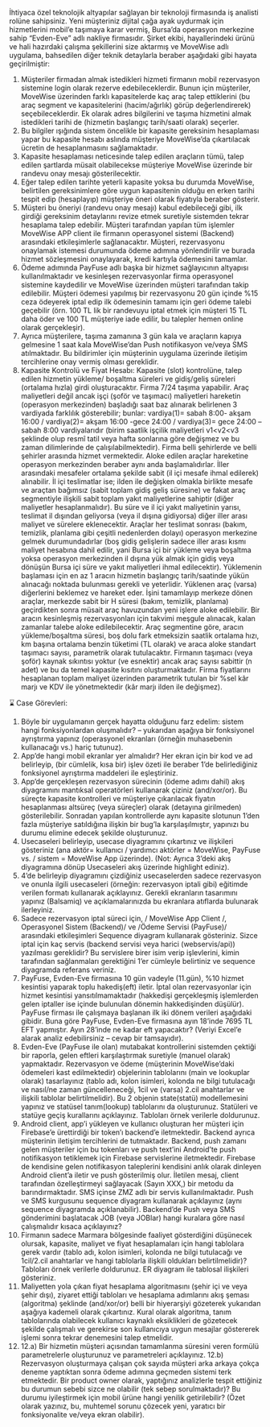 İhtiyaca özel teknolojik altyapılar sağlayan bir teknoloji firmasında iş analisti rolüne sahipsiniz. Yeni müşteriniz dijital çağa ayak uydurmak için hizmetlerini mobil’e taşımaya karar vermiş, Bursa’da operasyon merkezine sahip “Evden-Eve” adlı nakliye firmasıdır. Şirket ekibi, hayallerindeki ürünü ve hali hazırdaki çalışma şekillerini size aktarmış ve MoveWise adlı uygulama, bahsedilen diğer teknik detaylarla beraber aşağıdaki gibi hayata geçirilmiştir:
1. Müşteriler firmadan almak istedikleri hizmeti firmanın mobil rezervasyon sistemine login olarak rezerve edebileceklerdir. Bunun için müşteriler, MoveWise üzerinden farklı kapasitelerde kaç araç talep ettiklerini (bu araç segment ve kapasitelerini (hacim/ağırlık) görüp değerlendirerek) seçebileceklerdir. Ek olarak adres bilgilerini ve taşıma hizmetini almak istedikleri tarihi de (hizmetin başlangıç tarih/saati olarak) seçerler.
2. Bu bilgiler ışığında sistem öncelikle bir kapasite gereksinim hesaplaması yapar bu kapasite hesabı aslında müşteriye MoveWise’da çıkartılacak ücretin de hesaplanmasını sağlamaktadır.
3. Kapasite hesaplaması neticesinde talep edilen araçların tümü, talep edilen şartlarda müsait olabilecekse müşteriye MoveWise üzerinde bir randevu onay mesajı gösterilecektir.
4. Eğer talep edilen tarihte yeterli kapasite yoksa bu durumda MoveWise, belirtilen gereksinimlere göre uygun kapasitenin olduğu en erken tarihi tespit edip (hesaplayıp) müşteriye öneri olarak fiyatıyla beraber gösterir.
5. Müşteri bu öneriyi (randevu onay mesajı) kabul edebileceği gibi, ilk girdiği gereksinim detaylarını revize etmek suretiyle sistemden tekrar hesaplama talep edebilir. Müşteri tarafından yapılan tüm işlemler MoveWise APP client ile firmanın operasyonel sistemi (Backend) arasındaki etkileşimlerle sağlanacaktır. Müşteri, rezervasyonu onaylamak istemesi durumunda ödeme adımına yönlendirilir ve burada hizmet sözleşmesini onaylayarak, kredi kartıyla ödemesini tamamlar.
6. Ödeme adımında PayFuse adlı başka bir hizmet sağlayıcının altyapısı kullanılmaktadır ve kesinleşen rezervasyonlar firma operasyonel sistemine kaydedilir ve MoveWise üzerinden müşteri tarafından takip edilebilir. Müşteri ödemesi yapılmış bir rezervasyonu 20 gün içinde %15 ceza ödeyerek iptal edip ilk ödemesinin tamamı için geri ödeme talebi geçebilir (örn. 100 TL lik bir randevuyu iptal etmek için müşteri 15 TL daha öder ve 100 TL müşteriye iade edilir, bu talepler hemen online olarak gerçekleşir).
7. Ayrıca müşterilere, taşıma zamanına 3 gün kala ve araçların kapıya gelmesine 1 saat kala MoveWise’dan Push notifikasyon ve/veya SMS atılmaktadır. Bu bildirimler için müşterinin uygulama üzerinde iletişim tercihlerine onay vermiş olması gereklidir.
8. Kapasite Kontrolü ve Fiyat Hesabı: Kapasite (slot) kontrolüne, talep edilen hizmetin yükleme/ boşaltma süreleri ve gidiş/geliş süreleri (ortalama hızla) girdi oluşturacaktır. Firma 7/24 taşıma yapabilir. Araç maliyetleri değil ancak işçi (şoför ve taşımacı) maliyetleri hareketin (operasyon merkezinden) başladığı saat baz alınarak belirlenen 3 vardiyada farklılık gösterebilir; bunlar: vardiya(1)= sabah 8:00- akşam 16:00 / vardiya(2)= akşam 16:00 -gece 24:00 / vardiya(3)= gece 24:00 – sabah 8:00 vardiyalarıdır (birim saatlik işçilik maliyetleri v1<v2<v3 şeklinde olup resmî tatil veya hafta sonlarına göre değişmez ve bu zaman dilimlerinde de çalışılabilmektedir). Firma belli şehirlerde ve belli şehirler arasında hizmet vermektedir. Aloke edilen araçlar hareketine operasyon merkezinden beraber aynı anda başlamalıdırlar. İller arasındaki mesafeler ortalama şekilde sabit (il içi mesafe ihmal edilerek) alınabilir. İl içi teslimatlar ise; ilden ile değişken olmakla birlikte mesafe ve araçtan bağımsız (sabit toplam gidiş geliş süresine) ve fakat araç segmentiyle ilişkili sabit toplam yakıt maliyetlerine sahiptir (diğer maliyetler hesaplanmalıdır). Bu süre ve il içi yakıt maliyetinin yarısı, teslimat il dışından geliyorsa (veya il dışına gidiyorsa) diğer iller arası maliyet ve sürelere eklenecektir. Araçlar her teslimat sonrası (bakım, temizlik, planlama gibi çeşitli nedenlerden dolayı) operasyon merkezine gelmek durumundadırlar (boş gidiş gelişlerin sadece iller arası kısmı maliyet hesabına dahil edilir, yani Bursa içi bir yükleme veya boşaltma yoksa operasyon merkezinden il dışına yük almak için gidiş veya dönüşün Bursa içi süre ve yakıt maliyetleri ihmal edilecektir). Yüklemenin başlaması için en az 1 aracın hizmetin başlangıç tarih/saatinde yükün alınacağı noktada bulunması gerekli ve yeterlidir. Yüklenen araç (varsa) diğerlerini beklemez ve hareket eder. İşini tamamlayıp merkeze dönen araçlar, merkezde sabit bir H süresi (bakım, temizlik, planlama) geçirdikten sonra müsait araç havuzundan yeni işlere aloke edilebilir. Bir aracın kesinleşmiş rezervasyonları için takvimi meşgule alınacak, kalan zamanlar talebe aloke edilebilecektir. Araç segmentine göre, aracın yükleme/boşaltma süresi, boş dolu fark etmeksizin saatlik ortalama hızı, km başına ortalama benzin tüketimi (TL olarak) ve araca aloke standart taşımacı sayısı, parametrik olarak tutulacaktır. Firmanın taşımacı (veya şoför) kaynak sıkıntısı yoktur (ve esnektir) ancak araç sayısı sabittir (n adet) ve bu da temel kapasite kısıtını oluşturmaktadır. Firma fiyatlarını hesaplanan toplam maliyet üzerinden parametrik tutulan bir %sel kâr marjı ve KDV ile yönetmektedir (kâr marjı ilden ile değişmez).

⌛ Case Görevleri:
1. Böyle bir uygulamanın gerçek hayatta olduğunu farz edelim: sistem hangi fonksiyonlardan oluşmalıdır? – yukarıdan aşağıya bir fonksiyonel ayrıştırma yapınız (operasyonel ekranları (örneğin muhasebenin kullanacağı vs.) hariç tutunuz).
2. App’de hangi mobil ekranlar yer almalıdır? Her ekran için bir kod ve ad belirleyip, (bir cümlelik, kısa bir) işlev özeti ile beraber 1’de belirlediğiniz fonksiyonel ayrıştırma maddeleri ile eşleştiriniz.
3. App’de gerçekleşen rezervasyon sürecinin (ödeme adımı dahil) akış diyagramını mantıksal operatörleri kullanarak çiziniz (and/xor/or). Bu süreçte kapasite kontrolleri ve müşteriye çıkarılacak fiyatın hesaplanması altsüreç (veya süreçler) olarak (detayına girilmeden) gösterilebilir. Sonradan yapılan kontrollerde aynı kapasite slotunun 1’den fazla müşteriye satıldığına ilişkin bir bug’la karşılaşılmıştır, yapınızı bu durumu elimine edecek şekilde oluşturunuz.
4. Usecaseleri belirleyip, usecase diyagramını çıkartınız ve ilişkileri gösteriniz (ana aktör= kullanıcı / yardımcı aktörler = MoveWise, PayFuse vs. / sistem = MoveWise App üzerinde). (Not: Ayrıca 3’deki akış diyagramına dönüp Usecaseleri akış üzerinde highlight ediniz).
5. 4’de belirleyip diyagramını çizdiğiniz usecaselerden sadece rezervasyon ve onunla ilgili usecaseleri (örneğin: rezervasyon iptali gibi) eğitimde verilen formatı kullanarak açıklayınız. Gerekli ekranların tasarımını yapınız (Balsamiq) ve açıklamalarınızda bu ekranlara atıflarda bulunarak ilerleyiniz.
6. Sadece rezervasyon iptal süreci için, / MoveWise App Client /, Operasyonel Sistem (Backend)/ ve /Ödeme Servisi (PayFuse)/ arasındaki etkileşimleri Sequence diyagram kullanarak gösteriniz. Sizce iptal için kaç servis (backend servisi veya harici (webservis/api)) yazılması gereklidir? Bu servislere birer isim verip işlevlerini, kimin tarafından sağlanmaları gerektiğini 1’er cümleyle belirtiniz ve sequence diyagramda referans veriniz.
7. PayFuse, Evden-Eve firmasına 10 gün vadeyle (11.gün), %10 hizmet kesintisi yaparak toplu hakediş(eft) iletir. İptal olan rezervasyonlar için hizmet kesintisi yansıtılmamaktadır (hakkedişi gerçekleşmiş işlemlerden gelen iptaller ise içinde bulunulan dönemin hakkedişinden düşülür). PayFuse firması ile çalışmaya başlanan ilk iki dönem verileri aşağıdaki gibidir. Buna göre PayFuse, Evden-Eve firmasına ayın 18’inde 7695 TL EFT yapmıştır. Ayın 28’inde ne kadar eft yapacaktır? (Veriyi Excel’e alarak analiz edebilirsiniz – cevap bir tamsayıdır).
8. Evden-Eve (PayFuse ile olan) mutabakat kontrollerini sistemden çektiği bir raporla, gelen eftleri karşılaştırmak suretiyle (manuel olarak) yapmaktadır. Rezervasyon ve ödeme (müşterinin MoveWise’daki ödemeleri kast edilmektedir) objelerinin tablolarını (main ve lookuplar olarak) tasarlayınız (tablo adı, kolon isimleri, kolonda ne bilgi tutulacağı ve nasıl/ne zaman güncelleneceği, 1cil ve (varsa) 2.cil anahtarlar ve ilişkili tablolar belirtilmelidir). Bu 2 objenin state(statü) modellemesini yapınız ve statüsel tanım(lookup) tablolarını da oluşturunuz. Statüleri ve statüye geçiş kurallarını açıklayınız. Tabloları örnek verilerle doldurunuz.
9. Android client, app’i yükleyen ve kullanıcı oluşturan her müşteri için Firebase’e ürettirdiği bir token’ı backend’e iletmektedir. Backend ayrıca müşterinin iletişim tercihlerini de tutmaktadır. Backend, push zamanı gelen müşteriler için bu tokenları ve push text’ini Android’te push notifikasyon tetiklemek için Firebase servislerine iletmektedir. Firebase de kendisine gelen notifikasyon taleplerini kendisini anlık olarak dinleyen Android client’a iletir ve push gösterilmiş olur. İletilen mesaj, client tarafından özelleştirmeyi sağlayacak (Sayın XXX,) bir metodu da barındırmaktadır. SMS içinse ZMZ adlı bir servis kullanılmaktadır. Push ve SMS kurgusunu sequence diyagram kullanarak açıklayınız (aynı sequence diyagramda açıklanabilir). Backend’de Push veya SMS gönderimini başlatacak JOB (veya JOBlar) hangi kuralara göre nasıl çalışmalıdır kısaca açıklayınız?
10. Firmanın sadece Marmara bölgesinde faaliyet gösterdiğini düşünecek olursak, kapasite, maliyet ve fiyat hesaplamaları için hangi tablolara gerek vardır (tablo adı, kolon isimleri, kolonda ne bilgi tutulacağı ve 1cil/2.cil anahtarlar ve hangi tablolarla ilişkili oldukları belirtilmelidir)? Tabloları örnek verilerle doldurunuz. ER diyagram ile tablosal ilişkileri gösteriniz.
11. Maliyetten yola çıkan fiyat hesaplama algoritmasını (şehir içi ve veya şehir dışı), ziyaret ettiği tabloları ve hesaplama adımlarını akış şeması (algoritma) şeklinde (and/xor/or) belli bir hiyerarşiyi gözeterek yukarıdan aşağıya kademeli olarak çıkartınız. Kural olarak algoritma, tanım tablolarında olabilecek kullanıcı kaynaklı eksiklikleri de gözetecek şekilde çalışmalı ve gerekirse son kullanıcıya uygun mesajlar göstererek işlemi sonra tekrar denemesini talep etmelidir.
12. 12.a) Bir hizmetin müşteri açısından tamamlanma süresini veren formülü parametrelerle oluşturunuz ve parametreleri açıklayınız. 12.b) Rezervasyon oluşturmaya çalışan çok sayıda müşteri arka arkaya çokça deneme yaptıktan sonra ödeme adımına geçmeden sistemi terk etmektedir. Bir product owner olarak, yaptığınız analizlerle tespit ettiğiniz bu durumun sebebi sizce ne olabilir (tek sebep sorulmaktadır)? Bu durumu iyileştirmek için mobil ürüne hangi yenilik getirilebilir? (Özet olarak yazınız, bu, muhtemel sorunu çözecek yeni, yaratıcı bir fonksiyonalite ve/veya ekran olabilir).

